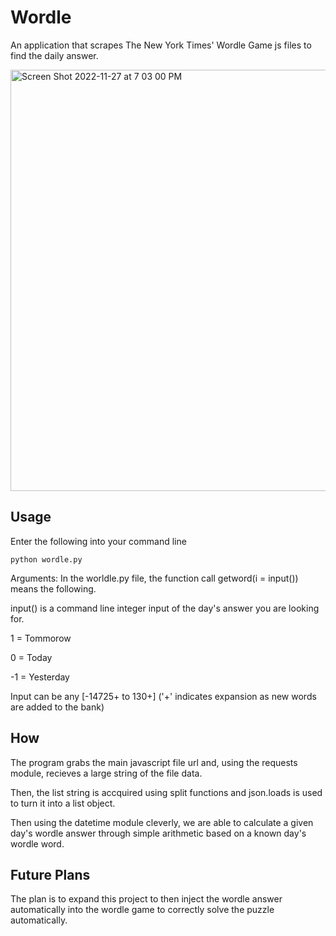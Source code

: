 # Wordle
An application that scrapes The New York Times' Wordle Game js files to find the daily answer.

<img width="674" alt="Screen Shot 2022-11-27 at 7 03 00 PM" src="https://user-images.githubusercontent.com/69515228/204167044-0de489e9-8352-48f2-9453-708c3ae256d1.png">

## Usage

Enter the following into your command line

```
python wordle.py
```
Arguments: 
In the worldle.py file, the function call getword(i = input()) means the following.

input() is a command line integer input of the day's answer you are looking for.

1 = Tommorow

0 = Today

-1 = Yesterday

Input can be any [-14725+ to 130+] ('+' indicates expansion as new words are added to the bank)

## How

The program grabs the main javascript file url and, using the requests module, recieves a large string of the file data.

Then, the list string is accquired using split functions and json.loads is used to turn it into a list object.

Then using the datetime module cleverly, we are able to calculate a given day's wordle answer through simple arithmetic based on a known day's wordle word.


## Future Plans
  
The plan is to expand this project to then inject the wordle answer automatically into the wordle game to correctly solve the puzzle automatically.

